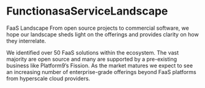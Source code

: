 # FunctionasaServiceLandscape
FaaS Landscape
From open source projects to commercial software, we hope our landscape sheds light on the offerings and provides clarity on how they interrelate.  

We identified over 50 FaaS solutions within the ecosystem. The vast majority are open source and many are supported by a pre-existing business like Platform9’s Fission. As the market matures we expect to see an increasing number of enterprise-grade offerings beyond FaaS platforms from hyperscale cloud providers. 

